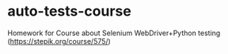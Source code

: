 # auto-tests-course
Homework for Course about Selenium WebDriver+Python testing
(https://stepik.org/course/575/)

